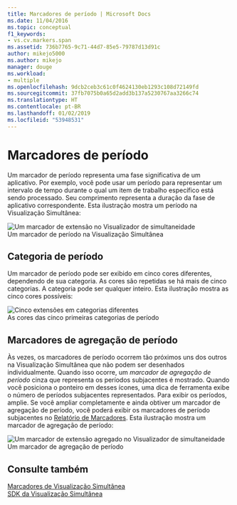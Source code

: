 ```yaml
---
title: Marcadores de período | Microsoft Docs
ms.date: 11/04/2016
ms.topic: conceptual
f1_keywords:
- vs.cv.markers.span
ms.assetid: 736b7765-9c71-44d7-85e5-79787d13d91c
author: mikejo5000
ms.author: mikejo
manager: douge
ms.workload:
- multiple
ms.openlocfilehash: 9dcb2ceb3c61c0f4624130eb1293c108d72149fd
ms.sourcegitcommit: 37fb7075b0a65d2add3b137a5230767aa3266c74
ms.translationtype: HT
ms.contentlocale: pt-BR
ms.lasthandoff: 01/02/2019
ms.locfileid: "53948531"
---
```

# <a name="span-markers"></a>Marcadores de período
Um marcador de período representa uma fase significativa de um aplicativo. Por exemplo, você pode usar um período para representar um intervalo de tempo durante o qual um item de trabalho específico está sendo processado. Seu comprimento representa a duração da fase de aplicativo correspondente. Esta ilustração mostra um período na Visualização Simultânea:  
  
 ![Um marcador de extensão no Visualizador de simultaneidade](../profiling/media/cvmarkerspan.png "CVMarkerSpan")  
Um marcador de período na Visualização Simultânea  
  
## <a name="span-category"></a>Categoria de período  
 Um marcador de período pode ser exibido em cinco cores diferentes, dependendo de sua categoria. As cores são repetidas se há mais de cinco categorias. A categoria pode ser qualquer inteiro. Esta ilustração mostra as cinco cores possíveis:  
  
 ![Cinco extensões em categorias diferentes](../profiling/media/cvmarkerspancategory.png "CVMarkerSpanCategory")  
As cores das cinco primeiras categorias de período  
  
## <a name="span-aggregation-markers"></a>Marcadores de agregação de período  
 Às vezes, os marcadores de período ocorrem tão próximos uns dos outros na Visualização Simultânea que não podem ser desenhados individualmente. Quando isso ocorre, um *marcador de agregação de período* cinza que representa os períodos subjacentes é mostrado. Quando você posiciona o ponteiro em desses ícones, uma dica de ferramenta exibe o número de períodos subjacentes representados. Para exibir os períodos, amplie. Se você ampliar completamente e ainda obtiver um marcador de agregação de período, você poderá exibir os marcadores de período subjacentes no [Relatório de Marcadores](../profiling/markers-report.md). Esta ilustração mostra um marcador de agregação de período:  
  
 ![Um marcador de extensão agregado no Visualizador de simultaneidade](../profiling/media/cvmarkerspanaggregate.png "CVMarkerSpanAggregate")  
Um marcador de agregação de período  
  
## <a name="see-also"></a>Consulte também  
 [Marcadores de Visualização Simultânea](../profiling/concurrency-visualizer-markers.md)   
 [SDK da Visualização Simultânea](../profiling/concurrency-visualizer-sdk.md)